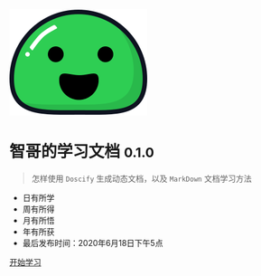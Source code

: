 <!-- _coverpage.md -->

![](src/_img/icon.svg)

# 智哥的学习文档  <small>0.1.0</small>

> 怎样使用 `Doscify` 生成动态文档，以及 `MarkDown` 文档学习方法

- 日有所学
- 周有所得
- 月有所悟
- 年有所获
- 最后发布时间：2020年6月18日下午5点

[开始学习](src/1_introduce.md)
